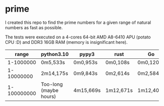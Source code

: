 # prime
I created this repo to find the prime numbers for a given range of natural numbers as fast as possible.

The tests were executed on a 4-cores 64-bit AMD A8-6410 APU (potato CPU :D) and DDR3 16GB RAM (memory is insignificant here).

|range|python3.10|pypy3|rust|Go|
|-|-|-|-|-|
|1-1000000|0m5,533s|0m0,953s|0m0,108s|0m0,120s|
|1-10000000|2m14,175s|0m9,843s|0m2,614s|0m2,584s|
|1-100000000|Too-long (maybe hours)|4m15,669s|1m12,671s|1m12,408s|
